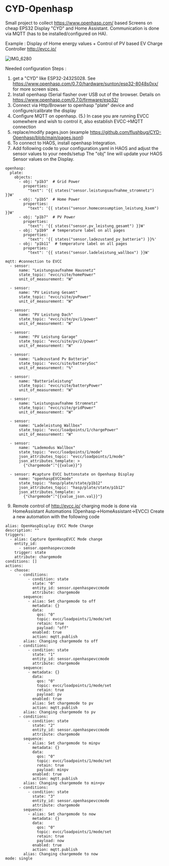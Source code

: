# CYD-Openhasp

Small project to collect https://www.openhasp.com/ based Screens on cheap EPS32 Display "CYD" and Home Assistant.
Communication is done via MQTT (has to be installed/configured on HA).

Example : Display of Home energy values + Control of PV based EV Charge Controller http://evcc.io/

![IMG_6280](https://github.com/user-attachments/assets/fb8e2cf4-05e3-47e7-a053-e1133fd6aaa4)

Needed configuration Steps :

1. get a "CYD" like ESP32-2432S028. See https://www.openhasp.com/0.7.0/hardware/sunton/esp32-8048s0xx/ for more screen sizes.
2. Install openhasp (Serial flasher over USB out of the browser. Details on https://www.openhasp.com/0.7.0/firmware/esp32/
3. Connect via Http/Browser to openhasp "plate" device and configure/calibrate the display
4. Configure MQTT on openhasp.
(5.) In case you are running EVCC somewhere and wish to control it, also establish EVCC->MQTT connection
6. replace/modify pages.json (example https://github.com/flushbug/CYD-Openhasp/blob/main/pages.jsonl)
7. To connect to HAOS, install openhasp Integration.
8. Add following code to your configuration.yaml in HAOS and adjust the sensor values to your needs/setup
The "obj" line will update your HAOS Sensor values on the Display.
```
openhasp:
  plate:
    objects:
      - obj: "p1b3"  # Grid Power
        properties:
          "text": '{{ states("sensor.leistungsaufnahme_stromnetz") }}W'
      - obj: "p1b5"  # Home Power
        properties:
          "text": '{{ states("sensor.homeconsumption_leistung_ksem") }}W'
      - obj: "p1b7"  # PV Power
        properties:
          "text": '{{ states("sensor.pv_leistung_gesamt") }}W'
      - obj: "p1b9"  # temperature label on all pages
        properties:
          "text": '{{ states("sensor.ladezustand_pv_batterie") }}%'
      - obj: "p1b11"  # temperature label on all pages
        properties:
          "text": '{{ states("sensor.ladeleistung_wallbox") }}W'

mqtt: #connection to EVCC
  - sensor:
      name: "Leistungsaufnahme Hausnetz"
      state_topic: "evcc/site/homePower"
      unit_of_measurement: "W"
      
  - sensor:
      name: "PV Leistung Gesamt"
      state_topic: "evcc/site/pvPower"
      unit_of_measurement: "W"

  - sensor:
      name: "PV Leistung Dach"
      state_topic: "evcc/site/pv/1/power"
      unit_of_measurement: "W"

  - sensor:
      name: "PV Leistung Garage"
      state_topic: "evcc/site/pv/2/power"
      unit_of_measurement: "W"

  - sensor:
      name: "Ladezustand Pv Batterie"
      state_topic: "evcc/site/batterySoc"
      unit_of_measurement: "%"
      
  - sensor:
      name: "Batterieleistung"
      state_topic: "evcc/site/batteryPower"
      unit_of_measurement: "W"

  - sensor:
      name: "Leistungsaufnahme Stromnetz"
      state_topic: "evcc/site/gridPower"
      unit_of_measurement: "W"
      
  - sensor:
      name: "Ladeleistung Wallbox"
      state_topic: "evcc/loadpoints/1/chargePower"
      unit_of_measurement: "W"

  - sensor:
      name: "Lademodus Wallbox"
      state_topic: "evcc/loadpoints/1/mode"
      json_attributes_topic: "evcc/loadpoints/1/mode"
      json_attributes_template: >
        {"chargemode":"{{value}}"}

  - sensor: #capture EVCC buttonstate on Openhasp Display
      name: "openhaspEVCCmode"
      state_topic: "hasp/plate/state/p1b12"
      json_attributes_topic: "hasp/plate/state/p1b12"
      json_attributes_template: >
        {"chargemode":"{{value_json.val}}"} 
```
9. Remote control of http://evcc.io/ charging mode is done via HomeAssistant Automations (Openhasp->HomeAssistant->EVCC)
Create a new automation with the following code
```
alias: OpenHaspDisplay EVCC Mode Change
description: ""
triggers:
  - alias: Capture OpenHaspEVCC Mode change
    entity_id:
      - sensor.openhaspevccmode
    trigger: state
    attribute: chargemode
conditions: []
actions:
  - choose:
      - conditions:
          - condition: state
            state: "0"
            entity_id: sensor.openhaspevccmode
            attribute: chargemode
        sequence:
          - alias: Set chargemode to off
            metadata: {}
            data:
              qos: "0"
              topic: evcc/loadpoints/1/mode/set
              retain: true
              payload: "off"
            enabled: true
            action: mqtt.publish
        alias: Changing chargemode to off
      - conditions:
          - condition: state
            state: "1"
            entity_id: sensor.openhaspevccmode
            attribute: chargemode
        sequence:
          - metadata: {}
            data:
              qos: "0"
              topic: evcc/loadpoints/1/mode/set
              retain: true
              payload: pv
            enabled: true
            alias: Set chargemode to pv
            action: mqtt.publish
        alias: Changing chargemode to pv
      - conditions:
          - condition: state
            state: "2"
            entity_id: sensor.openhaspevccmode
            attribute: chargemode
        sequence:
          - alias: Set chargemode to minpv
            metadata: {}
            data:
              qos: "0"
              topic: evcc/loadpoints/1/mode/set
              retain: true
              payload: minpv
            enabled: true
            action: mqtt.publish
        alias: Changing chargemode to min+pv
      - conditions:
          - condition: state
            state: "3"
            entity_id: sensor.openhaspevccmode
            attribute: chargemode
        sequence:
          - alias: Set chargemode to now
            metadata: {}
            data:
              qos: "0"
              topic: evcc/loadpoints/1/mode/set
              retain: true
              payload: now
            enabled: true
            action: mqtt.publish
        alias: Changing chargemode to now
mode: single
```

